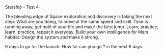 Starship - Test 4

The bleeding edge of Space exploration and discovery is taking the next step.
What are you doing, to move at the same speed and skill.
Time is running away, get hold of your life and make the best jump.
Learn, practice, learn, practice, repeat it everyday.
Build your own intelligence for Mars habitat. Design the system and make it strong.

9 days to go for the launch. How far can you go ? in the next 9 days.